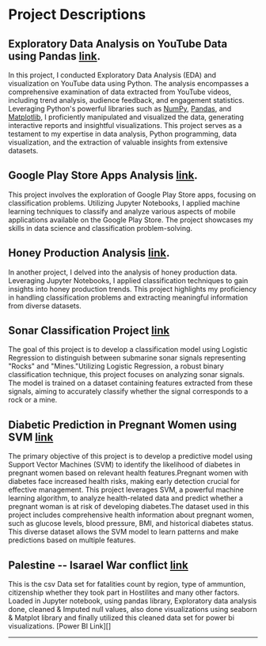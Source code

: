 # Project Descriptions

## Exploratory Data Analysis on YouTube Data using Pandas [link](https://github.com/balaji00009/Python_Projects_-EDA-Regression-Visualizations/blob/main/You_tube_Data_Set_EDA_analysis.ipynb).

In this project, I conducted Exploratory Data Analysis (EDA) and visualization on YouTube data using Python. The analysis encompasses a comprehensive examination of data extracted from YouTube videos, including trend analysis, audience feedback, and engagement statistics. Leveraging Python's powerful libraries such as [NumPy](link_to_numpy), [Pandas](link_to_pandas), and [Matplotlib](link_to_matplotlib), I proficiently manipulated and visualized the data, generating interactive reports and insightful visualizations. This project serves as a testament to my expertise in data analysis, Python programming, data visualization, and the extraction of valuable insights from extensive datasets.

## Google Play Store Apps Analysis [link](https://github.com/balaji00009/Python_Projects_-EDA-Regression-Visualizations/blob/main/Google_Play_Store_EDA_Analysis.ipynb).

This project involves the exploration of Google Play Store apps, focusing on classification problems. Utilizing Jupyter Notebooks, I applied machine learning techniques to classify and analyze various aspects of mobile applications available on the Google Play Store. The project showcases my skills in data science and classification problem-solving.

## Honey Production Analysis [link](https://github.com/balaji00009/Python_Projects_-EDA-Regression-Visualizations/blob/main/Honey_production_Project_with_EDA_analysis%20.ipynb).

In another project, I delved into the analysis of honey production data. Leveraging Jupyter Notebooks, I applied classification techniques to gain insights into honey production trends. This project highlights my proficiency in handling classification problems and extracting meaningful information from diverse datasets.

## Sonar Classification Project [link](https://github.com/balaji00009/Python_Projects_-EDA-Regression-Visualizations/blob/main/ROCK%20AND%20MINE%20PREDICTOR%20classification%20problem%20using%20Logistic%20Regresion.ipynb)
The goal of this project is to develop a classification model using Logistic Regression to distinguish between submarine sonar signals representing "Rocks" and "Mines."Utilizing Logistic Regression, a robust binary classification technique, this project focuses on analyzing sonar signals. The model is trained on a dataset containing features extracted from these signals, aiming to accurately classify whether the signal corresponds to a rock or a mine.

## Diabetic Prediction in Pregnant Women using SVM [link](https://github.com/balaji00009/Python_Projects_-EDA-Regression-Visualizations/blob/main/SVM%20Diabetic_prediction%20of%20Women.ipynb)
The primary objective of this project is to develop a predictive model using Support Vector Machines (SVM) to identify the likelihood of diabetes in pregnant women based on relevant health features.Pregnant women with diabetes face increased health risks, making early detection crucial for effective management. This project leverages SVM, a powerful machine learning algorithm, to analyze health-related data and predict whether a pregnant woman is at risk of developing diabetes.The dataset used in this project includes comprehensive health information about pregnant women, such as glucose levels, blood pressure, BMI, and historical diabetes status. This diverse dataset allows the SVM model to learn patterns and make predictions based on multiple features.

## Palestine -- Isarael War conflict [link]()
This is the csv Data set for fatalities count by region, type of ammuntion, citizenship whether they took part in Hostilites and many other factors. Loaded in Jupyter notebook, using pandas library, Exploratory data analysis done, cleaned & Imputed null values, also done visualizations using seaborn & Matplot library and finally utilized this cleaned data set for power bi visualizations.
[Power BI Link][]

---
